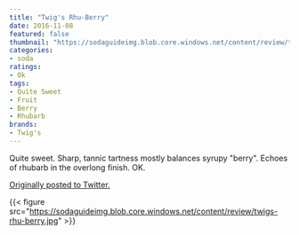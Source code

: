 ```yaml
---
title: "Twig's Rhu-Berry"
date: 2016-11-08
featured: false
thumbnail: "https://sodaguideimg.blob.core.windows.net/content/review/thumbs/twigs-rhu-berry.jpg"
categories:
- soda
ratings:
- Ok
tags:
- Quite Sweet
- Fruit
- Berry
- Rhubarb
brands:
- Twig's
---
```


Quite sweet. Sharp, tannic tartness mostly balances syrupy "berry". Echoes of rhubarb in the overlong finish. OK.

[Originally posted to Twitter.](https://twitter.com/Cavorter/status/796053216177848320)

{{< figure src="https://sodaguideimg.blob.core.windows.net/content/review/twigs-rhu-berry.jpg" >}}
